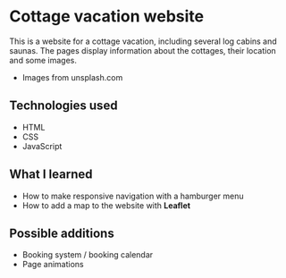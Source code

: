 # Cottage vacation website

This is a website for a cottage vacation, including several log cabins and saunas. The pages display information about the cottages, their location and some images.

- Images from unsplash.com

## Technologies used

- HTML
- CSS
- JavaScript

## What I learned

- How to make responsive navigation with a hamburger menu
- How to add a map to the website with **Leaflet**

## Possible additions

- Booking system / booking calendar
- Page animations 
